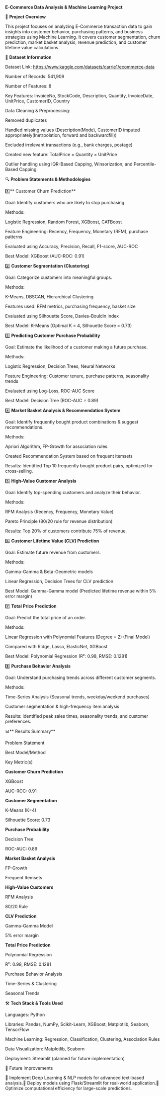**E-Commerce Data Analysis & Machine Learning Project**

📌 **Project Overview**

This project focuses on analyzing E-Commerce transaction data to gain insights into customer behavior, purchasing patterns, and business strategies using Machine Learning. It covers customer segmentation, churn prediction, market basket analysis, revenue prediction, and customer lifetime value calculations.

📂 **Dataset Information**

Dataset Link: https://www.kaggle.com/datasets/carrie1/ecommerce-data

Number of Records: 541,909

Number of Features: 8

Key Features: InvoiceNo, StockCode, Description, Quantity, InvoiceDate, UnitPrice, CustomerID, Country

Data Cleaning & Preprocessing:

Removed duplicates

Handled missing values (Description(Mode), CustomerID imputed appropriately(Inetrpolation, forward and backwardfill))

Excluded irrelevant transactions (e.g., bank charges, postage)

Created new feature: TotalPrice = Quantity × UnitPrice

Outlier handling using IQR-Based Capping, Winsorization, and Percentile-Based Capping

🔍 **Problem Statements & Methodologies**

1️⃣** Customer Churn Prediction**

Goal: Identify customers who are likely to stop purchasing.

Methods:

Logistic Regression, Random Forest, XGBoost, CATBoost

Feature Engineering: Recency, Frequency, Monetary (RFM), purchase patterns

Evaluated using Accuracy, Precision, Recall, F1-score, AUC-ROC

Best Model: XGBoost (AUC-ROC: 0.91)

2️⃣ **Customer Segmentation (Clustering)**

Goal: Categorize customers into meaningful groups.

Methods:

K-Means, DBSCAN, Hierarchical Clustering

Features used: RFM metrics, purchasing frequency, basket size

Evaluated using Silhouette Score, Davies-Bouldin Index

Best Model: K-Means (Optimal K = 4, Silhouette Score = 0.73)

3️⃣ **Predicting Customer Purchase Probability**

Goal: Estimate the likelihood of a customer making a future purchase.

Methods:

Logistic Regression, Decision Trees, Neural Networks

Feature Engineering: Customer tenure, purchase patterns, seasonality trends

Evaluated using Log-Loss, ROC-AUC Score

Best Model: Decision Tree (ROC-AUC = 0.89)

4️⃣ **Market Basket Analysis & Recommendation System**

Goal: Identify frequently bought product combinations & suggest recommendations.

Methods:

Apriori Algorithm, FP-Growth for association rules

Created Recommendation System based on frequent itemsets

Results: Identified Top 10 frequently bought product pairs, optimized for cross-selling.

5️⃣ **High-Value Customer Analysis**

Goal: Identify top-spending customers and analyze their behavior.

Methods:

RFM Analysis (Recency, Frequency, Monetary Value)

Pareto Principle (80/20 rule for revenue distribution)

Results: Top 20% of customers contribute 75% of revenue.

6️⃣ **Customer Lifetime Value (CLV) Prediction**

Goal: Estimate future revenue from customers.

Methods:

Gamma-Gamma & Beta-Geometric models

Linear Regression, Decision Trees for CLV prediction

Best Model: Gamma-Gamma model (Predicted lifetime revenue within 5% error margin)

7️⃣ **Total Price Prediction**

Goal: Predict the total price of an order.

Methods:

Linear Regression with Polynomial Features (Degree = 2) (Final Model)

Compared with Ridge, Lasso, ElasticNet, XGBoost

Best Model: Polynomial Regression (R²: 0.98, RMSE: 0.1281)

8️⃣ **Purchase Behavior Analysis**

Goal: Understand purchasing trends across different customer segments.

Methods:

Time-Series Analysis (Seasonal trends, weekday/weekend purchases)

Customer segmentation & high-frequency item analysis

Results: Identified peak sales times, seasonality trends, and customer preferences.

📊** Results Summary**

Problem Statement

Best Model/Method

Key Metric(s)

**Customer Churn Prediction**

XGBoost

AUC-ROC: 0.91

**Customer Segmentation**

K-Means (K=4)

Silhouette Score: 0.73

**Purchase Probability**

Decision Tree

ROC-AUC: 0.89

**Market Basket Analysis**

FP-Growth

Frequent Itemsets

**High-Value Customers**

RFM Analysis

80/20 Rule

**CLV Prediction**

Gamma-Gamma Model

5% error margin

**Total Price Prediction**

Polynomial Regression

R²: 0.98, RMSE: 0.1281

Purchase Behavior Analysis

Time-Series & Clustering

Seasonal Trends

🛠️ **Tech Stack & Tools Used**

Languages: Python

Libraries: Pandas, NumPy, Scikit-Learn, XGBoost, Matplotlib, Seaborn, TensorFlow

Machine Learning: Regression, Classification, Clustering, Association Rules

Data Visualization: Matplotlib, Seaborn

Deployment: Streamlit (planned for future implementation)

📌 Future Improvements

🔹 Implement Deep Learning & NLP models for advanced text-based analysis.🔹 Deploy models using Flask/Streamlit for real-world application.🔹 Optimize computational efficiency for large-scale predictions.
